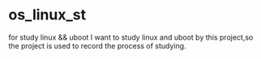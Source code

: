 # os_linux_st
for study linux &amp;&amp; uboot
I want to study linux and uboot by this project,so the project is used to record the process of studying.

